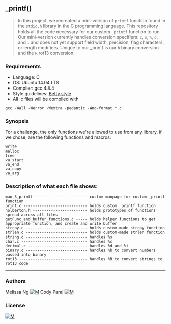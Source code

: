 ## _printf()
> In this project, we recreated a mini-verison of ```printf``` function found in
> the ```stdio.h``` library in the C programming language. This repository holds
> all the code necessary for our custom ```_printf``` function to run. Our
> mini-version currently handles conversion specifiers: ```c```, ```s```,
> ```%```, ```d```, and ```i``` and does not yet support field width, precision,
> flag characters, or length modifiers. Unique to our _printf is our ```b``` binary conversion and the ```R``` rot13 conversion.

### Requirements
* Language: C
* OS: Ubuntu 14.04 LTS
* Compiler: gcc 4.8.4
* Style guidelines: [Betty style](https://github.com/holbertonschool/Betty/wiki)
* All .c files will be compiled with
```
gcc -Wall -Werror -Wextra -pedantic -Wno-format *.c
```

### Synopsis
For a challenge, the only functions we're allowed to use from any library,
if we chose, are the following functions and macros:
```
write
malloc
free
va_start
va_end
va_copy
va_arg
```

### Description of what each file shows:
```
man_3_printf ----------------------- custom manpage for custom _printf function
print.c ---------------------------- holds custom _printf function
holberton.h ------------------------ holds prototypes of functions spread across all files
getFunc_and_buffer_functions.c ----- holds helper functions to get appropriate function, and create and write buffer
strcpy.c --------------------------- holds custom-made strcpy function
strlen.c --------------------------- holds custom-made strlen function
string.c --------------------------- handles %s
char.c ----------------------------- handles %c
decimal.c -------------------------- handles %d and %i
binary.c --------------------------- handles %b to convert numbers passed into binary
rot13 ------------------------------ handles %R to convert strings to rot13 code
```
---
### Authors
Melissa Ng [![M](https://upload.wikimedia.org/wikipedia/fr/thumb/c/c8/Twitter_Bird.svg/30px-Twitter_Bird.svg.png)](https://twitter.com/MelissaNg__)
Cody Paral [![M](https://upload.wikimedia.org/wikipedia/fr/thumb/c/c8/Twitter_Bird.svg/30px-Twitter_Bird.svg.png)](https://twitter.com/Cody_299)

### License
 [![M](https://www.holbertonschool.com/holberton-logo-simple-200s.png)](https://www.holbertonschool.com)
